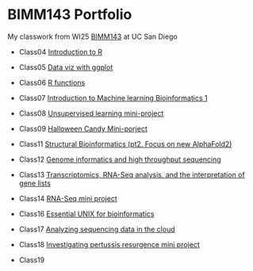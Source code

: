 # BIMM143 Portfolio

My classwork from WI25 [BIMM143](https://bioboot.github.io/bimm143_W25/) at UC San Diego

- Class04 [Introduction to R](https://htmlpreview.github.io/?https://raw.githubusercontent.com/shg005/bimm143_github/refs/heads/main/class04/class_4.html)

- Class05 [Data viz with ggplot](https://htmlpreview.github.io/?https://raw.githubusercontent.com/shg005/bimm143_github/refs/heads/main/class05/class05.html)

- Class06 [R functions](https://htmlpreview.github.io/?https://raw.githubusercontent.com/shg005/bimm143_github/refs/heads/main/class06/class06.html)

- Class07 [Introduction to Machine learning Bioinformatics 1](https://htmlpreview.github.io/?https://raw.githubusercontent.com/shg005/bimm143_github/refs/heads/main/class07/Class_7_Machine_Learning%201.html)

- Class08 [Unsupervised learning mini-project](https://htmlpreview.github.io/?https://raw.githubusercontent.com/shg005/bimm143_github/refs/heads/main/Class%208/class07_mini_project.html) 

- Class09 [Halloween Candy Mini-porject](https://htmlpreview.github.io/?https://raw.githubusercontent.com/shg005/bimm143_github/refs/heads/main/Class09/Class09%20Halloween%20Candy%20Mini%20Project.html)

- Class11 [Structural Bioinformatics (pt2. Focus on new AlphaFold2)](class11/lab-11.pdf)

- Class12 [Genome informatics and high throughput sequencing](https://htmlpreview.github.io/?https://raw.githubusercontent.com/shg005/bimm143_github/refs/heads/main/Class12/Class12.html)
  
- Class13 [Transcriptomics, RNA-Seq analysis, and the interpretation of gene lists](https://htmlpreview.github.io/?https://raw.githubusercontent.com/shg005/bimm143_github/refs/heads/main/Class%2013/Class%2013.html)

- Class14 [RNA-Seq mini project](https://htmlpreview.github.io/?https://raw.githubusercontent.com/shg005/bimm143_github/refs/heads/main/Class%2014/Class%2014.html)

- Class16 [Essential UNIX for bioinformatics](class16/mynotes.txt)

- Class17 [Analyzing sequencing data in the cloud](https://htmlpreview.github.io/?https://raw.githubusercontent.com/shg005/bimm143_github/refs/heads/main/class17/class17.html)

- Class18 [Investigating pertussis resurgence mini project](https://htmlpreview.github.io/?https://raw.githubusercontent.com/shg005/bimm143_github/refs/heads/main/class18/class18.html)

- Class19 [](class19/lab19.pdf)
